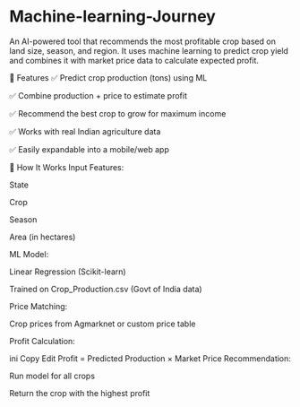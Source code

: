 # Machine-learning-Journey

An AI-powered tool that recommends the most profitable crop based on land size, season, and region.
It uses machine learning to predict crop yield and combines it with market price data to calculate expected profit.

🚀 Features
✅ Predict crop production (tons) using ML

✅ Combine production + price to estimate profit

✅ Recommend the best crop to grow for maximum income

✅ Works with real Indian agriculture data

✅ Easily expandable into a mobile/web app

🧠 How It Works
Input Features:

State

Crop

Season

Area (in hectares)

ML Model:

Linear Regression (Scikit-learn)

Trained on Crop_Production.csv (Govt of India data)

Price Matching:

Crop prices from Agmarknet or custom price table

Profit Calculation:

ini
Copy
Edit
Profit = Predicted Production × Market Price
Recommendation:

Run model for all crops

Return the crop with the highest profit

